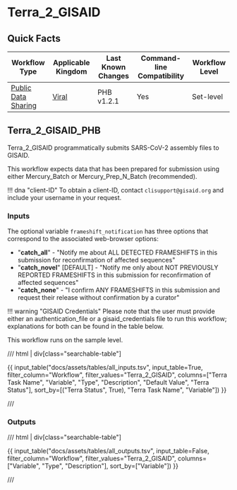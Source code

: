 # Terra_2_GISAID

## Quick Facts

| **Workflow Type** | **Applicable Kingdom** | **Last Known Changes** | **Command-line Compatibility** | **Workflow Level** |
|---|---|---|---|---|
| [Public Data Sharing](../../workflows_overview/workflows_type.md/#public-data-sharing) | [Viral](../../workflows_overview/workflows_kingdom.md/#viral) | PHB v1.2.1 | Yes | Set-level |

## Terra_2_GISAID_PHB

Terra_2_GISAID programmatically submits SARS-CoV-2 assembly files to GISAID.

This workflow expects data that has been prepared for submission using either Mercury_Batch or Mercury_Prep_N_Batch (recommended).

!!! dna "client-ID"
    To obtain a client-ID, contact `clisupport@gisaid.org` and include your username in your request.

### Inputs

The optional variable `frameshift_notification` has three options that correspond to the associated web-browser options:

- "**catch_all**" - "Notify me about ALL DETECTED FRAMESHIFTS in this submission for reconfirmation of affected sequences"
- "**catch_novel**" [DEFAULT] - "Notify me only about NOT PREVIOUSLY REPORTED FRAMESHIFTS in this submission for reconfirmation of affected sequences"
- "**catch_none**" - "I confirm ANY FRAMESHIFTS in this submission and request their release without confirmation by a curator"

!!! warning "GISAID Credentials"
    Please note that the user must provide either an authentication_file or a gisaid_credentials file to run this workflow; explanations for both can be found in the table below.

This workflow runs on the sample level.

/// html | div[class="searchable-table"]

{{ input_table("docs/assets/tables/all_inputs.tsv", input_table=True, filter_column="Workflow", filter_values="Terra_2_GISAID", columns=["Terra Task Name", "Variable", "Type", "Description", "Default Value", "Terra Status"], sort_by=[("Terra Status", True), "Terra Task Name", "Variable"]) }}

///

### Outputs

/// html | div[class="searchable-table"]

{{ input_table("docs/assets/tables/all_outputs.tsv", input_table=False, filter_column="Workflow", filter_values="Terra_2_GISAID", columns=["Variable", "Type", "Description"], sort_by=["Variable"]) }}

///
